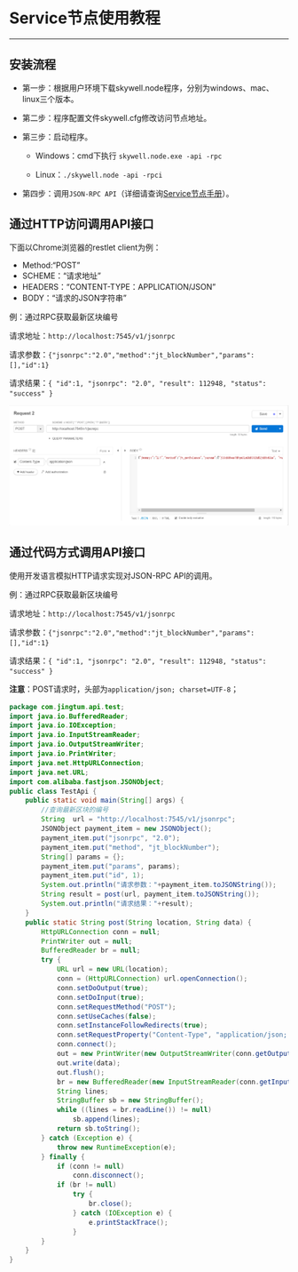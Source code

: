 # Service节点使用教程

***

## 安装流程

- 第一步：根据用户环境下载skywell.node程序，分别为windows、mac、linux三个版本。

- 第二步：程序配置文件skywell.cfg修改访问节点地址。

- 第三步：启动程序。

  - Windows：cmd下执行 `skywell.node.exe -api -rpc`

  - Linux：`./skywell.node -api -rpci`

- 第四步：调用`JSON-RPC API`（详细请查询[Service节点手册](https://penlylu-demo.readthedocs.io/en/latest/reference/servicenode/)）。

## 通过HTTP访问调用API接口

下面以Chrome浏览器的restlet client为例：

  - Method:“POST”
  - SCHEME：“请求地址”
  - HEADERS：“CONTENT-TYPE：APPLICATION/JSON”
  - BODY：“请求的JSON字符串”
  
例：通过RPC获取最新区块编号

请求地址：`http://localhost:7545/v1/jsonrpc`

请求参数：`{"jsonrpc":"2.0","method":"jt_blockNumber","params":[],"id":1}`

请求结果：`{ "id":1, "jsonrpc": "2.0", "result": 112948, "status": "success" }`

![avatar](https://github.com/penlylu/swtcdocsdemo/blob/master/docs/tutorial/pictures/post.png) 

## 通过代码方式调用API接口

使用开发语言模拟HTTP请求实现对JSON-RPC API的调用。

例：通过RPC获取最新区块编号

请求地址：`http://localhost:7545/v1/jsonrpc`

请求参数：`{"jsonrpc":"2.0","method":"jt_blockNumber","params":[],"id":1}`

请求结果：`{ "id":1, "jsonrpc": "2.0", "result": 112948, "status": "success" }`

**注意**：POST请求时，头部为`application/json; charset=UTF-8`；

```java
package com.jingtum.api.test;
import java.io.BufferedReader;
import java.io.IOException;
import java.io.InputStreamReader;
import java.io.OutputStreamWriter;
import java.io.PrintWriter;
import java.net.HttpURLConnection;
import java.net.URL;
import com.alibaba.fastjson.JSONObject;
public class TestApi {
	public static void main(String[] args) {
		//查询最新区块的编号
		String  url = "http://localhost:7545/v1/jsonrpc";
		JSONObject payment_item = new JSONObject();
		payment_item.put("jsonrpc", "2.0");
		payment_item.put("method", "jt_blockNumber");
		String[] params = {};
		payment_item.put("params", params);
		payment_item.put("id", 1);
		System.out.println("请求参数："+payment_item.toJSONString());
		String result = post(url, payment_item.toJSONString());
		System.out.println("请求结果："+result);
	}
	public static String post(String location, String data) {
		HttpURLConnection conn = null;
		PrintWriter out = null;
		BufferedReader br = null;
		try {
			URL url = new URL(location);
			conn = (HttpURLConnection) url.openConnection();
			conn.setDoOutput(true);
			conn.setDoInput(true);
			conn.setRequestMethod("POST");
			conn.setUseCaches(false);
			conn.setInstanceFollowRedirects(true);
			conn.setRequestProperty("Content-Type", "application/json; charset=UTF-8");
			conn.connect();
			out = new PrintWriter(new OutputStreamWriter(conn.getOutputStream(), "UTF-8"));
			out.write(data);
			out.flush();
			br = new BufferedReader(new InputStreamReader(conn.getInputStream(), "UTF-8"));
			String lines;
			StringBuffer sb = new StringBuffer();
			while ((lines = br.readLine()) != null)
				sb.append(lines);
			return sb.toString();
		} catch (Exception e) {
			throw new RuntimeException(e);
		} finally {
			if (conn != null)
				conn.disconnect();
			if (br != null)
				try {
					br.close();
				} catch (IOException e) {
					e.printStackTrace();
				}
		}
	}
}
```